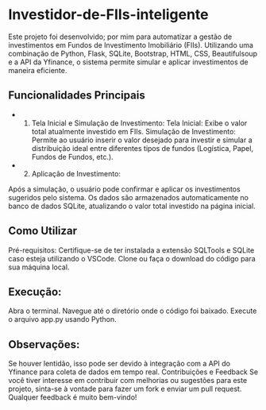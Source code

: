 # Investidor-de-FIIs-inteligente

Este projeto foi desenvolvido; por mim para automatizar a gestão de investimentos em Fundos de Investimento Imobiliário (FIIs). Utilizando uma combinação de Python, Flask, SQLite, Bootstrap, HTML, CSS, Beautifulsoup e a API da Yfinance, o sistema permite simular e aplicar investimentos de maneira eficiente.

## Funcionalidades Principais
- 1. Tela Inicial e Simulação de Investimento:
Tela Inicial: Exibe o valor total atualmente investido em FIIs.
Simulação de Investimento: Permite ao usuário inserir o valor desejado para investir e simular a distribuição ideal entre diferentes tipos de fundos (Logística, Papel, Fundos de Fundos, etc.).
- 2. Aplicação de Investimento:

Após a simulação, o usuário pode confirmar e aplicar os investimentos sugeridos pelo sistema.
Os dados são armazenados automaticamente no banco de dados SQLite, atualizando o valor total investido na página inicial.

## Como Utilizar
Pré-requisitos:
Certifique-se de ter instalada a extensão SQLTools e SQLite caso esteja utilizando o VSCode.
Clone ou faça o download do código para sua máquina local.

## Execução:

Abra o terminal.
Navegue até o diretório onde o código foi baixado.
Execute o arquivo app.py usando Python.

## Observações:
Se houver lentidão, isso pode ser devido à integração com a API do Yfinance para coleta de dados em tempo real.
Contribuições e Feedback
Se você tiver interesse em contribuir com melhorias ou sugestões para este projeto, sinta-se à vontade para fazer um fork e enviar um pull request. Qualquer feedback é muito bem-vindo!
